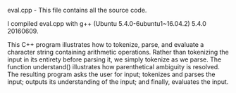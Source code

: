 eval.cpp - This file contains all the source code.

I compiled eval.cpp with g++ (Ubuntu 5.4.0-6ubuntu1~16.04.2) 5.4.0 20160609.

This C++ program illustrates how to tokenize, parse, and evaluate a character string containing arithmetic operations. Rather than tokenizing the input in its entirety before parsing it, we simply tokenize as we parse. The function understand() illustrates how parenthetical ambiguity is resolved. The resulting program asks the user for input; tokenizes and parses the input; outputs its understanding of the input; and finally, evaluates the input.
